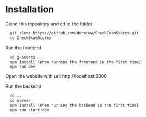 
# Installation

Clone this repository and cd to the folder
```bash
  git clone https://github.com/dunoiww/CheckExamScores.git
  cd CheckExamScores
```

Run the frontend

```bash
  cd g-scores
  npm install (When running the frontend in the first time)
  npm run dev
```

Open the website with url: http://localhost:3000

Run the backend

```bash
  cd ..
  cd server
  npm install (When running the backend in the first time)
  npm run start:dev
```